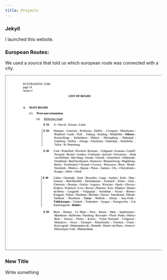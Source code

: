 ```yaml
---
title: Projects
---
```

### Jekyll

I launched this website.



### European Routes:

We used a source that told us which european route was connected with a city.

![Step 1](/images/route.gif "Source")

### New Title

Write something
